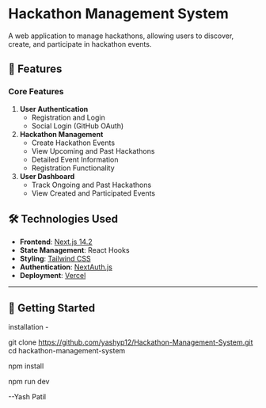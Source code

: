 # Hackathon Management System

A web application to manage hackathons, allowing users to discover, create, and participate in hackathon events.

## 🌟 Features

### Core Features
1. **User Authentication**
   - Registration and Login
   - Social Login (GitHub OAuth)
2. **Hackathon Management**
   - Create Hackathon Events
   - View Upcoming and Past Hackathons
   - Detailed Event Information
   - Registration Functionality
3. **User Dashboard**
   - Track Ongoing and Past Hackathons
    - View Created and Participated Events


## 🛠️ Technologies Used

- **Frontend**: [Next.js 14.2](https://nextjs.org/)
- **State Management**: React Hooks
- **Styling**: [Tailwind CSS](https://tailwindcss.com/)
- **Authentication**: [NextAuth.js](https://next-auth.js.org/)
- **Deployment**: [Vercel](https://vercel.com/)

---

## 🚀 Getting Started
 

 installation - 

 git clone <https://github.com/yashyp12/Hackathon-Management-System.git>
cd hackathon-management-system

npm install

npm run dev


--Yash Patil